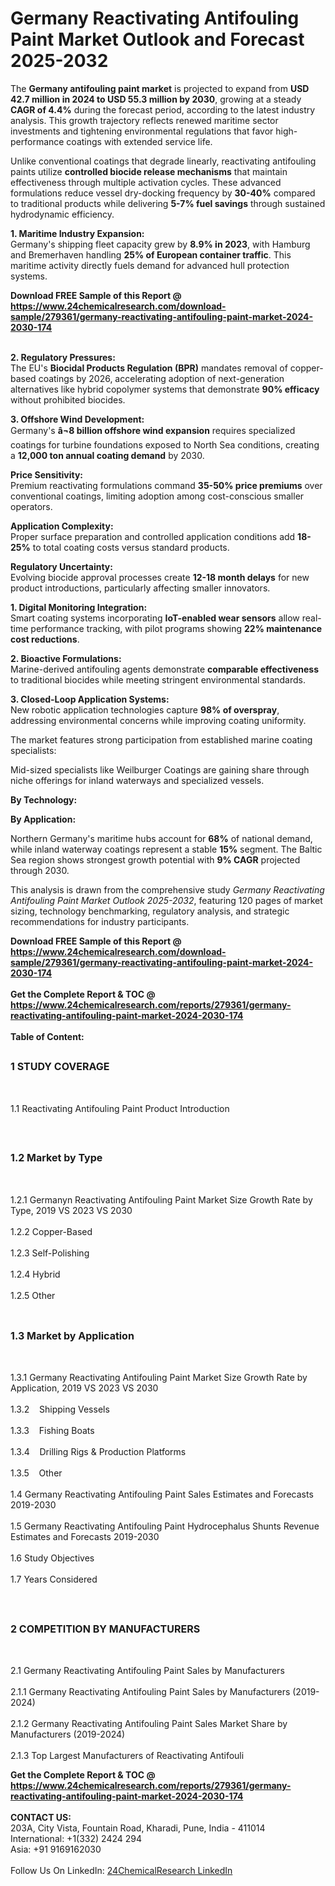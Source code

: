 <h1>Germany Reactivating Antifouling Paint Market Outlook and Forecast 2025-2032</h1><p>The <strong>Germany antifouling paint market</strong> is projected to expand from <strong>USD 42.7 million in 2024 to USD 55.3 million by 2030</strong>, growing at a steady <strong>CAGR of 4.4%</strong> during the forecast period, according to the latest industry analysis. This growth trajectory reflects renewed maritime sector investments and tightening environmental regulations that favor high-performance coatings with extended service life.</p><p>Unlike conventional coatings that degrade linearly, reactivating antifouling paints utilize <strong>controlled biocide release mechanisms</strong> that maintain effectiveness through multiple activation cycles. These advanced formulations reduce vessel dry-docking frequency by <strong>30-40%</strong> compared to traditional products while delivering <strong>5-7% fuel savings</strong> through sustained hydrodynamic efficiency.</p><p><strong>1. Maritime Industry Expansion:</strong><br>
Germany's shipping fleet capacity grew by <strong>8.9% in 2023</strong>, with Hamburg and Bremerhaven handling <strong>25% of European container traffic</strong>. This maritime activity directly fuels demand for advanced hull protection systems.</p><div><b>Download FREE Sample of this Report @ 
            <a href="https://www.24chemicalresearch.com/download-sample/279361/germany-reactivating-antifouling-paint-market-2024-2030-174">
            https://www.24chemicalresearch.com/download-sample/279361/germany-reactivating-antifouling-paint-market-2024-2030-174</a></b></div><br><p><strong>2. Regulatory Pressures:</strong><br>
The EU's <strong>Biocidal Products Regulation (BPR)</strong> mandates removal of copper-based coatings by 2026, accelerating adoption of next-generation alternatives like hybrid copolymer systems that demonstrate <strong>90% efficacy</strong> without prohibited biocides.</p><p><strong>3. Offshore Wind Development:</strong><br>
Germany's <strong>â¬8 billion offshore wind expansion</strong> requires specialized coatings for turbine foundations exposed to North Sea conditions, creating a <strong>12,000 ton annual coating demand</strong> by 2030.</p><p><strong>Price Sensitivity:</strong><br>
Premium reactivating formulations command <strong>35-50% price premiums</strong> over conventional coatings, limiting adoption among cost-conscious smaller operators.</p><p><strong>Application Complexity:</strong><br>
Proper surface preparation and controlled application conditions add <strong>18-25%</strong> to total coating costs versus standard products.</p><p><strong>Regulatory Uncertainty:</strong><br>
Evolving biocide approval processes create <strong>12-18 month delays</strong> for new product introductions, particularly affecting smaller innovators.</p><p><strong>1. Digital Monitoring Integration:</strong><br>
Smart coating systems incorporating <strong>IoT-enabled wear sensors</strong> allow real-time performance tracking, with pilot programs showing <strong>22% maintenance cost reductions</strong>.</p><p><strong>2. Bioactive Formulations:</strong><br>
Marine-derived antifouling agents demonstrate <strong>comparable effectiveness</strong> to traditional biocides while meeting stringent environmental standards.</p><p><strong>3. Closed-Loop Application Systems:</strong><br>
New robotic application technologies capture <strong>98% of overspray</strong>, addressing environmental concerns while improving coating uniformity.</p><p>The market features strong participation from established marine coating specialists:

</p><p>Mid-sized specialists like Weilburger Coatings are gaining share through niche offerings for inland waterways and specialized vessels.</p><p><strong>By Technology:</strong></p><p><strong>By Application:</strong></p><p>Northern Germany's maritime hubs account for <strong>68%</strong> of national demand, while inland waterway coatings represent a stable <strong>15%</strong> segment. The Baltic Sea region shows strongest growth potential with <strong>9% CAGR</strong> projected through 2030.</p><p>This analysis is drawn from the comprehensive study <em>Germany Reactivating Antifouling Paint Market Outlook 2025-2032</em>, featuring 120 pages of market sizing, technology benchmarking, regulatory analysis, and strategic recommendations for industry participants.</p><div><b>Download FREE Sample of this Report @ 
            <a href="https://www.24chemicalresearch.com/download-sample/279361/germany-reactivating-antifouling-paint-market-2024-2030-174">
            https://www.24chemicalresearch.com/download-sample/279361/germany-reactivating-antifouling-paint-market-2024-2030-174</a></b></div><br><div><b>Get the Complete Report & TOC @ 
            <a href="https://www.24chemicalresearch.com/reports/279361/germany-reactivating-antifouling-paint-market-2024-2030-174">
            https://www.24chemicalresearch.com/reports/279361/germany-reactivating-antifouling-paint-market-2024-2030-174</a></b></div><br>
            <b>Table of Content:</b><p><h2><span style="font-size:16px"><strong>1 STUDY COVERAGE</strong></span></h2><br />
<p>1.1 Reactivating Antifouling Paint Product Introduction</p><br />
<h2><span style="font-size:16px"><strong>1.2 Market by Type</strong></span></h2><br />
<p>1.2.1 Germanyn Reactivating Antifouling Paint Market Size Growth Rate by Type, 2019 VS 2023 VS 2030<br /><br />
1.2.2 Copper-Based&nbsp;&nbsp; &nbsp;<br /><br />
1.2.3 Self-Polishing<br /><br />
1.2.4 Hybrid<br /><br />
1.2.5 Other<br /><br />
<h2><span style="font-size:16px"><strong>1.3 Market by Application</strong></span></h2><br />
<p>1.3.1 Germany Reactivating Antifouling Paint Market Size Growth Rate by Application, 2019 VS 2023 VS 2030<br /><br />
1.3.2&nbsp;&nbsp; &nbsp;Shipping Vessels<br /><br />
1.3.3&nbsp;&nbsp; &nbsp;Fishing Boats<br /><br />
1.3.4&nbsp;&nbsp; &nbsp;Drilling Rigs & Production Platforms<br /><br />
1.3.5&nbsp;&nbsp; &nbsp;Other<br /><br />
1.4 Germany Reactivating Antifouling Paint Sales Estimates and Forecasts 2019-2030<br /><br />
1.5 Germany Reactivating Antifouling Paint Hydrocephalus Shunts Revenue Estimates and Forecasts 2019-2030<br /><br />
1.6 Study Objectives<br /><br />
1.7 Years Considered</p><br />
<h2><span style="font-size:16px"><strong>2 COMPETITION BY MANUFACTURERS</strong></span></h2><br />
<p>2.1 Germany Reactivating Antifouling Paint Sales by Manufacturers<br /><br />
2.1.1 Germany Reactivating Antifouling Paint Sales by Manufacturers (2019-2024)<br /><br />
2.1.2 Germany Reactivating Antifouling Paint Sales Market Share by Manufacturers (2019-2024)<br /><br />
2.1.3 Top Largest Manufacturers of Reactivating Antifouli</p><div><b>Get the Complete Report & TOC @ 
            <a href="https://www.24chemicalresearch.com/reports/279361/germany-reactivating-antifouling-paint-market-2024-2030-174">
            https://www.24chemicalresearch.com/reports/279361/germany-reactivating-antifouling-paint-market-2024-2030-174</a></b></div><br><b>CONTACT US:</b><br>
            203A, City Vista, Fountain Road, Kharadi, Pune, India - 411014<br>
            International: +1(332) 2424 294<br>
            Asia: +91 9169162030 <br><br>
            Follow Us On LinkedIn: <a href="https://www.linkedin.com/company/24chemicalresearch/">24ChemicalResearch LinkedIn</a>
